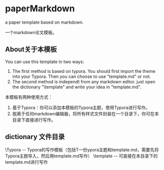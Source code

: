 # paperMarkdown
a paper template based on markdown. 

一个markdown论文模板。

## About关于本模板

You can use this template in two ways:
1. The first method is based on typora. You should first import the theme into your Typora. Then you can choose to use "template.md" or not.
2. The second method is independt from any markdown editor. just open the dictionary "\template" and write your idea in "template.md".

本模板有两种使用方式：
1. 基于Typora：你可以添加本模板的Typora主题，使用Typora进行写作。
2. 脱离于任何markdown编辑器，将所有样式文件封装在一个目录下，你可在本目录下直接进行写作。

## dictionary 文件目录

\Typora -- Typora的写作模板（包括T一份ypora主题和template.md，需要先将Typora主题导入，然后用template.md写作）
\template -- 可直接在本目录下的template.md进行写作
